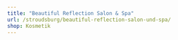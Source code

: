 ```yaml
---
title: "Beautiful Reflection Salon & Spa"
url: /stroudsburg/beautiful-reflection-salon-und-spa/
shop: Kosmetik
---
```

